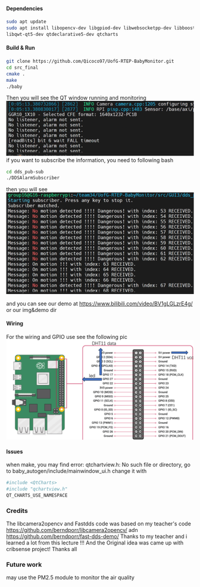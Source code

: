 #### Dependencies
``` bash
sudo apt update
sudo apt install libopencv-dev libgpiod-dev libwebsocketpp-dev libboost-all-dev libcamera-dev libfastcdr-dev libfastrtps-dev fastddsgen fastdds-tools
libqwt-qt5-dev qtdeclarative5-dev qtcharts
```

#### Build & Run
``` bash
git clone https://github.com/Qicoco97/UofG-RTEP-BabyMonitor.git
cd src_final 
cmake .
make
./baby
```
Then you will see the QT window running and monitoring
![](./img%26demo/Output.png)
if you want to subscribe the information, you need to following bash
``` bash
cd dds_pub-sub
./DDSAlarmSubscriber
```
then you will see
![](./img%26demo/Subscribe.png)

and you can see our demo at https://www.bilibili.com/video/BV1gLGLzrE4g/ or our img&demo dir

#### Wiring 
For the wiring and GPIO use see the following pic
![](./img%26demo/Wiring.png)
#### Issues
when make, you may find error: qtchartview.h: No such file or directory, go to baby_autogen/include/mainwindow_ui.h change it with 
``` bash
#include <QtCharts>
#include "qchartview.h"
QT_CHARTS_USE_NAMESPACE
```

### Credits 
The libcamera2opencv and Fastdds code was based on my teacher's code https://github.com/berndporr/libcamera2opencv/ adn https://github.com/berndporr/fast-dds-demo/ Thanks to my teacher and i learned a lot from this lecture !!! And the Original idea was came up with cribsense project! Thanks all

### Future work
may use the PM2.5 module to monitor the air quality
